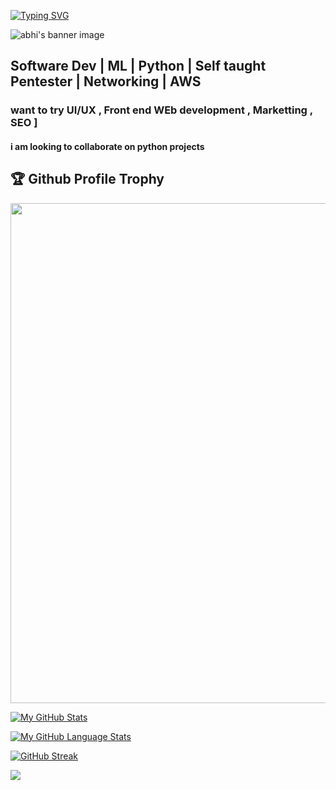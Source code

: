 [![Typing SVG](https://readme-typing-svg.herokuapp.com?multiline=true&width=500&lines=Entry-level+Software+Developer.++++++++++)](https://git.io/typing-svg)


![abhi's banner image](https://github.com/el3ktraz/el3ktraz/assets/86217941/d88db363-3577-45ca-89ff-ba5ac6eeab5e)

<h2>Software Dev | ML | Python | Self taught Pentester | Networking | AWS </h2>

<h3> want to try UI/UX , Front end WEb development , Marketting , SEO ] </h3>
<h4>i am looking to collaborate on python projects </h4>



<h2>🏆 Github Profile Trophy</h2>
<img width=800 src="https://github-profile-trophy.vercel.app/?username=el3ktraz&column=9&theme=gruvbox&no-frame=true"/>


[![My GitHub Stats](https://github-readme-stats.vercel.app/api/?username=el3ktraz&count_private=true&theme=tokyonight&showicons=true)]()



[![My GitHub Language Stats](https://github-readme-stats.vercel.app/api/top-langs/?username=el3ktraz&langs_count=5&theme=tokyonight)]()


[![GitHub Streak](https://github-readme-streak-stats.herokuapp.com/?user=el3ktraz&theme=tokyonight&background=000000&stroke=555555&ring=DD2727&fire=DD2727&currStreakNum=DD2727&sideNums=DD2727&currStreakLabel=DD2727)](https://github.com/DenverCoder1/github-readme-streak-stats)


 

![](https://komarev.com/ghpvc/?username=el3ktraz)
